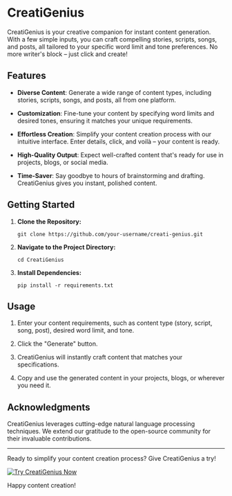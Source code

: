 
# CreatiGenius

CreatiGenius is your creative companion for instant content generation. With a few simple inputs, you can craft compelling stories, scripts, songs, and posts, all tailored to your specific word limit and tone preferences. No more writer's block – just click and create!

## Features

- **Diverse Content**: Generate a wide range of content types, including stories, scripts, songs, and posts, all from one platform.

- **Customization**: Fine-tune your content by specifying word limits and desired tones, ensuring it matches your unique requirements.

- **Effortless Creation**: Simplify your content creation process with our intuitive interface. Enter details, click, and voilà – your content is ready.

- **High-Quality Output**: Expect well-crafted content that's ready for use in projects, blogs, or social media.

- **Time-Saver**: Say goodbye to hours of brainstorming and drafting. CreatiGenius gives you instant, polished content.

## Getting Started

1. **Clone the Repository:**
   ```shell
   git clone https://github.com/your-username/creati-genius.git
   ```

2. **Navigate to the Project Directory:**
   ```shell
   cd CreatiGenius
   ```

3. **Install Dependencies:**
   ```shell
   pip install -r requirements.txt
   ```



## Usage

1. Enter your content requirements, such as content type (story, script, song, post), desired word limit, and tone.

2. Click the "Generate" button.

3. CreatiGenius will instantly craft content that matches your specifications.

4. Copy and use the generated content in your projects, blogs, or wherever you need it.



## Acknowledgments

CreatiGenius leverages cutting-edge natural language processing techniques. We extend our gratitude to the open-source community for their invaluable contributions.

---

Ready to simplify your content creation process? Give CreatiGenius a try!

[![Try CreatiGenius Now](https://your-repo-url.com/try-creati-genius-now-button.png)](http://localhost:5000)

Happy content creation!
